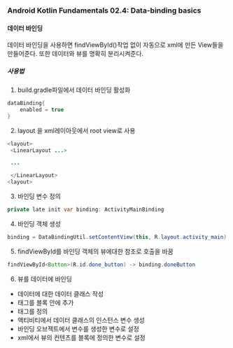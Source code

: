 ### Android Kotlin Fundamentals 02.4: Data-binding basics
#### 데이터 바인딩
데이터 바인딩을 사용하면 findViewById()작업 없이 자동으로 xml에 만든 View들을 만들어준다. 또한 데이터와 뷰를 명확히 분리시켜준다.
##### 사용법
1. build.gradle파일에서 데이터 바인딩 활성화
```java
dataBinding{
	enabled = true
}
```
2. layout 을 xml레이아웃에서 root view로 사용
```java
<layout>
 <LinearLayout ...>

 ...

 </LinearLayout>
<layout>
```
3. 바인딩 변수 정의
```java
private late init var binding: ActivityMainBinding
```
4. 바인딩 객체 생성
```java
binding = DataBindingUtil.setContentView(this, R.layout.activity_main)
```
5. findViewById를 바인딩 객체의 뷰에대한 참조로 호출을 바꿈
```java
findViewById<Button>(R.id.done_button) -> binding.doneButton
```
6. 뷰를 데이터에 바인딩
- 데이터에 대한 데이터 클래스 작성
- <data> 태그를 <layout> 블록 안에 추가
- <variable> 태그를 정의
- 액티비티에서 데이터 클래스의 인스턴스 변수 생성
- 바인딩 오브젝트에서 변수를 생성한 변수로 설정
- xml에서 뷰의 컨텐츠를 <data> 블록에 정의한 변수로 설정
